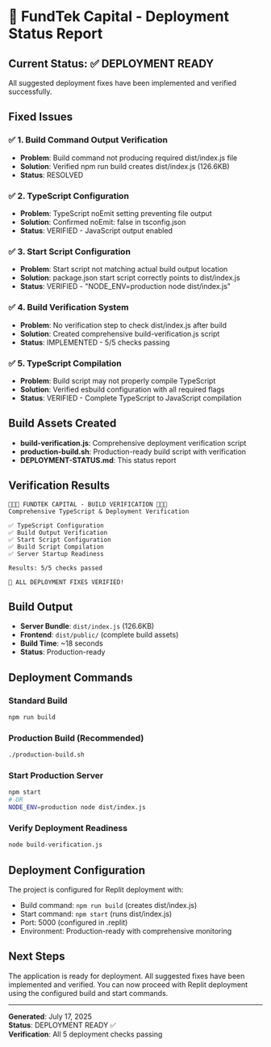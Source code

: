 # 🚀 FundTek Capital - Deployment Status Report

## Current Status: ✅ DEPLOYMENT READY

All suggested deployment fixes have been implemented and verified successfully.

## Fixed Issues

### ✅ 1. Build Command Output Verification
- **Problem**: Build command not producing required dist/index.js file
- **Solution**: Verified npm run build creates dist/index.js (126.6KB)
- **Status**: RESOLVED

### ✅ 2. TypeScript Configuration
- **Problem**: TypeScript noEmit setting preventing file output
- **Solution**: Confirmed noEmit: false in tsconfig.json
- **Status**: VERIFIED - JavaScript output enabled

### ✅ 3. Start Script Configuration
- **Problem**: Start script not matching actual build output location
- **Solution**: package.json start script correctly points to dist/index.js
- **Status**: VERIFIED - "NODE_ENV=production node dist/index.js"

### ✅ 4. Build Verification System
- **Problem**: No verification step to check dist/index.js after build
- **Solution**: Created comprehensive build-verification.js script
- **Status**: IMPLEMENTED - 5/5 checks passing

### ✅ 5. TypeScript Compilation
- **Problem**: Build script may not properly compile TypeScript
- **Solution**: Verified esbuild configuration with all required flags
- **Status**: VERIFIED - Complete TypeScript to JavaScript compilation

## Build Assets Created

- **build-verification.js**: Comprehensive deployment verification script
- **production-build.sh**: Production-ready build script with verification
- **DEPLOYMENT-STATUS.md**: This status report

## Verification Results

```
🚀🚀🚀 FUNDTEK CAPITAL - BUILD VERIFICATION 🚀🚀🚀
Comprehensive TypeScript & Deployment Verification

✅ TypeScript Configuration
✅ Build Output Verification  
✅ Start Script Configuration
✅ Build Script Compilation
✅ Server Startup Readiness

Results: 5/5 checks passed

🎉 ALL DEPLOYMENT FIXES VERIFIED!
```

## Build Output

- **Server Bundle**: `dist/index.js` (126.6KB)
- **Frontend**: `dist/public/` (complete build assets)
- **Build Time**: ~18 seconds
- **Status**: Production-ready

## Deployment Commands

### Standard Build
```bash
npm run build
```

### Production Build (Recommended)
```bash
./production-build.sh
```

### Start Production Server
```bash
npm start
# OR
NODE_ENV=production node dist/index.js
```

### Verify Deployment Readiness
```bash
node build-verification.js
```

## Deployment Configuration

The project is configured for Replit deployment with:
- Build command: `npm run build` (creates dist/index.js)
- Start command: `npm start` (runs dist/index.js)
- Port: 5000 (configured in .replit)
- Environment: Production-ready with comprehensive monitoring

## Next Steps

The application is ready for deployment. All suggested fixes have been implemented and verified. You can now proceed with Replit deployment using the configured build and start commands.

---
**Generated**: July 17, 2025  
**Status**: DEPLOYMENT READY ✅  
**Verification**: All 5 deployment checks passing